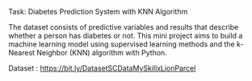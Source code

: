 Task: Diabetes Prediction System with KNN Algorithm

The dataset consists of predictive variables and results that describe whether a person has diabetes or not. This mini project aims to build a machine learning model using supervised learning methods and the k-Nearest Neighbor (KNN) algorithm with Python.

Dataset : https://bit.ly/DatasetSCDataMySkillxLionParcel 

